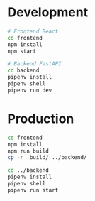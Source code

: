 # Development
```bash
# Frontend React 
cd frontend
npm install
npm start

# Backend FastAPI
cd backend
pipenv install
pipenv shell
pipenv run dev

```

# Production
```bash
cd frontend
npm install
npm run build
cp -r  build/ ../backend/

cd ../backend
pipenv install
pipenv shell
pipenv run start

```